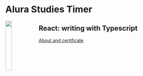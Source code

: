 # Alura Studies Timer

 <img align="left" width="20%" src='' />

## React: writing with Typescript

[About and certificate]()